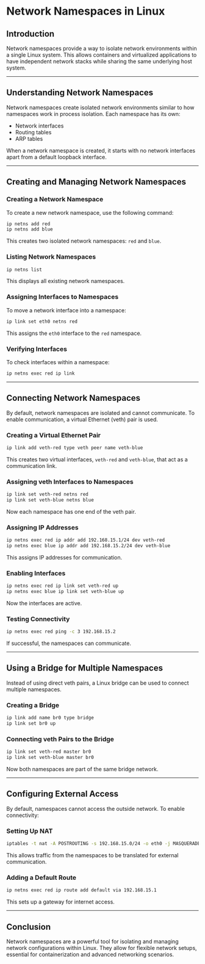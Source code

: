 # Network Namespaces in Linux

## Introduction
Network namespaces provide a way to isolate network environments within a single Linux system. This allows containers and virtualized applications to have independent network stacks while sharing the same underlying host system.

---

## Understanding Network Namespaces

Network namespaces create isolated network environments similar to how namespaces work in process isolation. Each namespace has its own:
- Network interfaces
- Routing tables
- ARP tables

When a network namespace is created, it starts with no network interfaces apart from a default loopback interface.

---

## Creating and Managing Network Namespaces

### Creating a Network Namespace
To create a new network namespace, use the following command:
```bash
ip netns add red
ip netns add blue
```
This creates two isolated network namespaces: `red` and `blue`.

### Listing Network Namespaces
```bash
ip netns list
```
This displays all existing network namespaces.

### Assigning Interfaces to Namespaces
To move a network interface into a namespace:
```bash
ip link set eth0 netns red
```
This assigns the `eth0` interface to the `red` namespace.

### Verifying Interfaces
To check interfaces within a namespace:
```bash
ip netns exec red ip link
```

---

## Connecting Network Namespaces
By default, network namespaces are isolated and cannot communicate. To enable communication, a virtual Ethernet (veth) pair is used.

### Creating a Virtual Ethernet Pair
```bash
ip link add veth-red type veth peer name veth-blue
```
This creates two virtual interfaces, `veth-red` and `veth-blue`, that act as a communication link.

### Assigning veth Interfaces to Namespaces
```bash
ip link set veth-red netns red
ip link set veth-blue netns blue
```
Now each namespace has one end of the veth pair.

### Assigning IP Addresses
```bash
ip netns exec red ip addr add 192.168.15.1/24 dev veth-red
ip netns exec blue ip addr add 192.168.15.2/24 dev veth-blue
```
This assigns IP addresses for communication.

### Enabling Interfaces
```bash
ip netns exec red ip link set veth-red up
ip netns exec blue ip link set veth-blue up
```
Now the interfaces are active.

### Testing Connectivity
```bash
ip netns exec red ping -c 3 192.168.15.2
```
If successful, the namespaces can communicate.

---

## Using a Bridge for Multiple Namespaces
Instead of using direct veth pairs, a Linux bridge can be used to connect multiple namespaces.

### Creating a Bridge
```bash
ip link add name br0 type bridge
ip link set br0 up
```

### Connecting veth Pairs to the Bridge
```bash
ip link set veth-red master br0
ip link set veth-blue master br0
```
Now both namespaces are part of the same bridge network.

---

## Configuring External Access
By default, namespaces cannot access the outside network. To enable connectivity:

### Setting Up NAT
```bash
iptables -t nat -A POSTROUTING -s 192.168.15.0/24 -o eth0 -j MASQUERADE
```
This allows traffic from the namespaces to be translated for external communication.

### Adding a Default Route
```bash
ip netns exec red ip route add default via 192.168.15.1
```
This sets up a gateway for internet access.

---

## Conclusion
Network namespaces are a powerful tool for isolating and managing network configurations within Linux. They allow for flexible network setups, essential for containerization and advanced networking scenarios.